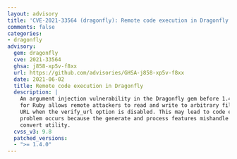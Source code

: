 ```yaml
---
layout: advisory
title: 'CVE-2021-33564 (dragonfly): Remote code execution in Dragonfly'
comments: false
categories:
- dragonfly
advisory:
  gem: dragonfly
  cve: 2021-33564
  ghsa: j858-xp5v-f8xx
  url: https://github.com/advisories/GHSA-j858-xp5v-f8xx
  date: 2021-06-02
  title: Remote code execution in Dragonfly
  description: |
    An argument injection vulnerability in the Dragonfly gem before 1.4.0
    for Ruby allows remote attackers to read and write to arbitrary files via a crafted
    URL when the verify_url option is disabled. This may lead to code execution. The
    problem occurs because the generate and process features mishandle use of the ImageMagick
    convert utility.
  cvss_v3: 9.8
  patched_versions:
  - ">= 1.4.0"
---
```

